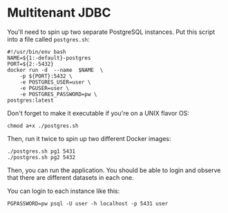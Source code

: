 # Multitenant JDBC 

You'll need to spin up two separate PostgreSQL instances. Put  this script into a file called `postgres.sh`:

```shell
#!/usr/bin/env bash
NAME=${1:-default}-postgres
PORT=${2:-5432}
docker run -d  --name  $NAME  \
    -p ${PORT}:5432 \
    -e POSTGRES_USER=user \
    -e PGUSER=user \
    -e POSTGRES_PASSWORD=pw \
postgres:latest
```

Don't forget to make it executable if you're on a UNIX flavor OS: 

```shell 
chmod a+x ./postgres.sh
```

Then, run it twice to spin up two different Docker images:

```shell 
./postgres.sh pg1 5431 
./postgres.sh pg2 5432
```

Then, you can run the application. You should be able to login and observe that there are different datasets in each one. 

You can login to each instance like this: 

```shell 
PGPASSWORD=pw psql -U user -h localhost -p 5431 user 
```